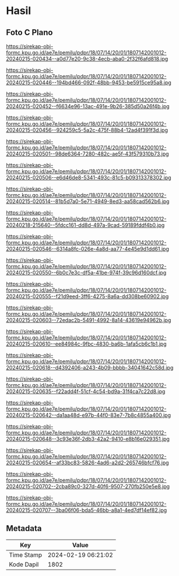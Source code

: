 # Hasil

## Foto C Plano

https://sirekap-obj-formc.kpu.go.id/ae7e/pemilu/pdpr/18/07/14/20/01/1807142001012-20240215-020434--a0d77e20-9c38-4ecb-aba0-2f32f6afd818.jpg

https://sirekap-obj-formc.kpu.go.id/ae7e/pemilu/pdpr/18/07/14/20/01/1807142001012-20240215-020446--194bd466-092f-48bb-9453-be5915ce95a8.jpg

https://sirekap-obj-formc.kpu.go.id/ae7e/pemilu/pdpr/18/07/14/20/01/1807142001012-20240215-020452--f6634e96-13ac-491e-9b26-385d50a26f4b.jpg

https://sirekap-obj-formc.kpu.go.id/ae7e/pemilu/pdpr/18/07/14/20/01/1807142001012-20240215-020456--924259c5-5a2c-475f-88b4-12ad4f391f3d.jpg

https://sirekap-obj-formc.kpu.go.id/ae7e/pemilu/pdpr/18/07/14/20/01/1807142001012-20240215-020501--98de6364-7280-482c-ae5f-43f579310b73.jpg

https://sirekap-obj-formc.kpu.go.id/ae7e/pemilu/pdpr/18/07/14/20/01/1807142001012-20240215-020506--e6d46de8-5341-493c-81c5-b09313378302.jpg

https://sirekap-obj-formc.kpu.go.id/ae7e/pemilu/pdpr/18/07/14/20/01/1807142001012-20240215-020514--81b5d7a0-5e71-4949-8ed3-aa58cad562b6.jpg

https://sirekap-obj-formc.kpu.go.id/ae7e/pemilu/pdpr/18/07/14/20/01/1807142001012-20240218-215640--5fdcc161-dd8d-497a-9cad-59189fddf4b0.jpg

https://sirekap-obj-formc.kpu.go.id/ae7e/pemilu/pdpr/18/07/14/20/01/1807142001012-20240215-020546--6314a8fc-026e-4a8d-aa77-4e45e9d1dd61.jpg

https://sirekap-obj-formc.kpu.go.id/ae7e/pemilu/pdpr/18/07/14/20/01/1807142001012-20240215-020550--6b0c7e3c-df5a-41be-974f-39c96d160dcf.jpg

https://sirekap-obj-formc.kpu.go.id/ae7e/pemilu/pdpr/18/07/14/20/01/1807142001012-20240215-020555--f21d9eed-3ff6-4275-8a6a-dd308be60902.jpg

https://sirekap-obj-formc.kpu.go.id/ae7e/pemilu/pdpr/18/07/14/20/01/1807142001012-20240215-020603--72edac2b-5491-4992-8a14-43619e94962b.jpg

https://sirekap-obj-formc.kpu.go.id/ae7e/pemilu/pdpr/18/07/14/20/01/1807142001012-20240215-020610--ee84984c-9fbc-4830-ba6b-1afa5cb6c1b1.jpg

https://sirekap-obj-formc.kpu.go.id/ae7e/pemilu/pdpr/18/07/14/20/01/1807142001012-20240215-020618--d4392406-a243-4b09-bbbb-34041642c58d.jpg

https://sirekap-obj-formc.kpu.go.id/ae7e/pemilu/pdpr/18/07/14/20/01/1807142001012-20240215-020635--f22add4f-51cf-4c54-bd9a-31f4ca7c22d8.jpg

https://sirekap-obj-formc.kpu.go.id/ae7e/pemilu/pdpr/18/07/14/20/01/1807142001012-20240215-020642--da1aa48d-e97b-44f0-83e7-7b8c4855a400.jpg

https://sirekap-obj-formc.kpu.go.id/ae7e/pemilu/pdpr/18/07/14/20/01/1807142001012-20240215-020648--3c93e36f-2db3-42a2-9410-e8b16e029351.jpg

https://sirekap-obj-formc.kpu.go.id/ae7e/pemilu/pdpr/18/07/14/20/01/1807142001012-20240215-020654--af33bc83-5826-4ad6-a2d2-265746bfcf76.jpg

https://sirekap-obj-formc.kpu.go.id/ae7e/pemilu/pdpr/18/07/14/20/01/1807142001012-20240215-020702--2cba89c0-327d-40f6-9507-270fb250e5e8.jpg

https://sirekap-obj-formc.kpu.go.id/ae7e/pemilu/pdpr/18/07/14/20/01/1807142001012-20240215-020707--3ba06f06-bda5-46bb-a8a1-4ed7df14ef82.jpg


## Metadata

| Key        | Value               |
| ---------- | ------------------- |
| Time Stamp | 2024-02-19 06:21:02 |
| Kode Dapil | 1802                |



